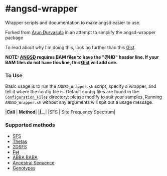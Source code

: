 #angsd-wrapper
=============

Wrapper scripts and documentation to make angsd easier to use.

Forked from [Arun Durvasula](https://github.com/arundurvasula/angsd-wrapper) in an attempt to simplify the angsd-wrapper package

To read about why I'm doing this, look no further than this [Gist](https://gist.github.com/mojaveazure/ce8c41440805be16c09c).

**NOTE: [ANGSD](https://github.com/angsd/angsd) requires BAM files to have the "@HD" header line. If your BAM files do not have this line, this [Gist](https://gist.github.com/mojaveazure/d194c4705642eecf8437) will add one.**

### To Use

Basic usage is to run the `ANGSD_Wrapper.sh` script, specify a wrapper, and tell it where the config file is. Default config files are found in the [`Configuration_Files`](https://github.com/mojaveazure/angsd-wrapper/tree/master/Configuration_Files) directory; please modify to suit your samples. Running `ANGSD_Wrapper.sh` without any arguments will spit out a usage message.

|**Call** | **Method**|
|_________|___________|
|SFS | Site Frequency Spectrum|


### Supported methods

- [SFS](https://github.com/arundurvasula/angsd-wrapper/wiki/Site-Frequency-Spectrum)
- [Thetas](https://github.com/arundurvasula/angsd-wrapper/wiki/Thetas)
- [2DSFS](https://github.com/arundurvasula/angsd-wrapper/wiki/2D-Site-Frequency-Spectrum)
- ~~[Fst](https://github.com/arundurvasula/angsd-wrapper/wiki/ngsTools-FST)~~
- [ABBA BABA](https://github.com/arundurvasula/angsd-wrapper/wiki/ABBA-BABA)
- [Ancestral Sequence](https://github.com/mojaveazure/angsd-wrapper/blob/master/Wrappers/Ancestral_Sequence.sh)
- [Genotypes](https://github.com/mojaveazure/angsd-wrapper/blob/master/Wrappers/Genotypes.sh)
